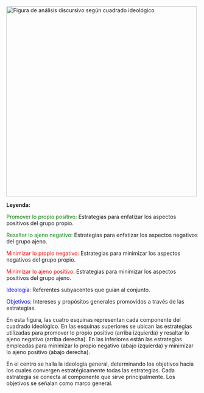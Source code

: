 <div id="figura">
<img src="https://i.postimg.cc/N06X3R4H/Figura.jpg" alt="Figura de análisis discursivo según cuadrado ideológico" width="500">
</div>
<div id="leyenda">
<p><b>Leyenda:</b></p>
<p><span style="color:green;">Promover lo propio positivo: </span>Estrategias para enfatizar los aspectos positivos del grupo propio.</p> 
<p><span style="color:green;">Resaltar lo ajeno negativo: </span>Estrategias para enfatizar los aspectos negativos del grupo ajeno.</p>
<p><span style="color:red;">Minimizar lo propio negativo: </span>Estrategias para minimizar los aspectos negativos del grupo propio.</p>  
<p><span style="color:red;">Minimizar lo ajeno positivo: </span>Estrategias para minimizar los aspectos positivos del grupo ajeno.</p> 
<p><span style="color:blue;">Ideología: </span>Referentes subyacentes que guían al conjunto.</p> 
<p><span style="color:blue;">Objetivos: </span>Intereses y propósitos generales promovidos a través de las estrategias.</p>
</div>
<div id="explicacion">
<p> En esta figura, las cuatro esquinas representan cada componente del cuadrado ideológico. En las esquinas superiores se ubican las estrategias utilizadas para promover lo propio positivo (arriba izquierda) y resaltar lo ajeno negativo (arriba derecha). En las inferiores están las estrategias empleadas para minimizar lo propio negativo (abajo izquierda) y minimizar lo ajeno positivo (abajo derecha).</p>  
<p>En el centro se halla la ideología general, determinando los objetivos hacia los cuales convergen estratégicamente todas las estrategias. Cada estrategia se conecta al componente que sirve principalmente. Los objetivos se señalan como marco general.</p>
</div>

